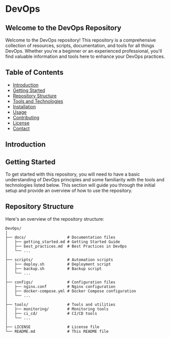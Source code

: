 # DevOps

## Welcome to the DevOps Repository

Welcome to the DevOps repository! This repository is a comprehensive collection of resources, scripts, documentation, and tools for all things DevOps. Whether you're a beginner or an experienced professional, you'll find valuable information and tools here to enhance your DevOps practices.

## Table of Contents

- <a href="#introduction" onclick="toggleSection('introduction-content')">Introduction</a>
- [Getting Started](#getting-started)
- [Repository Structure](#repository-structure)
- [Tools and Technologies](#tools-and-technologies)
- [Installation](#installation)
- [Usage](#usage)
- [Contributing](#contributing)
- [License](#license)
- [Contact](#contact)

## <a name="introduction"></a>Introduction

<div id="introduction-content" style="display:none;">
  This repository is designed to document everything studied in the field of DevOps. It includes detailed explanations, best practices, scripts, and configuration files to help streamline and automate software development and IT operations.
</div>

<script>
function toggleSection(id) {
  var x = document.getElementById(id);
  if (x.style.display === "none") {
    x.style.display = "block";
  } else {
    x.style.display = "none";
  }
}
</script>

## Getting Started

To get started with this repository, you will need to have a basic understanding of DevOps principles and some familiarity with the tools and technologies listed below. This section will guide you through the initial setup and provide an overview of how to use the repository.

## Repository Structure

Here's an overview of the repository structure:

```plaintext
DevOps/
│
├── docs/                  # Documentation files
│   ├── getting_started.md # Getting Started Guide
│   ├── best_practices.md  # Best Practices in DevOps
│   └── ...
│
├── scripts/               # Automation scripts
│   ├── deploy.sh          # Deployment script
│   ├── backup.sh          # Backup script
│   └── ...
│
├── configs/               # Configuration files
│   ├── nginx.conf         # Nginx configuration
│   ├── docker-compose.yml # Docker Compose configuration
│   └── ...
│
├── tools/                 # Tools and utilities
│   ├── monitoring/        # Monitoring tools
│   ├── ci_cd/             # CI/CD tools
│   └── ...
│
├── LICENSE                # License file
└── README.md              # This README file
